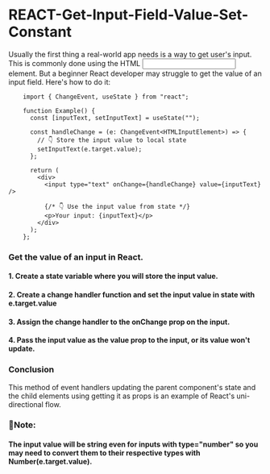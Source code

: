 # REACT-Get-Input-Field-Value-Set-Constant

Usually the first thing a real-world app needs is a way to get user's input. This is commonly done using the HTML <input> element. But a beginner React developer may struggle to get the value of an input field. Here's how to do it:<br>

        import { ChangeEvent, useState } from "react";
        
        function Example() {
          const [inputText, setInputText] = useState("");
        
          const handleChange = (e: ChangeEvent<HTMLInputElement>) => {
            // 👇 Store the input value to local state
            setInputText(e.target.value);
          };
        
          return (
            <div>
              <input type="text" onChange={handleChange} value={inputText} />
        
              {/* 👇 Use the input value from state */}
              <p>Your input: {inputText}</p>
            </div>
          );
        };


### Get the value of an input in React.

#### 1. Create a state variable where you will store the input value.
#### 2. Create a change handler function and set the input value in state with e.target.value
#### 3. Assign the change handler to the onChange prop on the input.
#### 4. Pass the input value as the value prop to the input, or its value won't update.

### Conclusion
This method of event handlers updating the parent component's state and the child elements using getting it as props is an example of React's uni-directional flow.</br>

### 📌Note:
#### The input value will be string even for inputs with type="number" so you may need to convert them to their respective types with Number(e.target.value).
